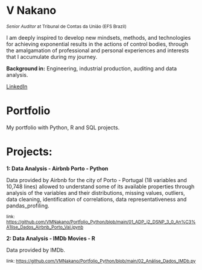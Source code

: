 
# V Nakano
<sub>*Senior Auditor* at Tribunal de Contas da União (EFS Brazil)</sub>

I am deeply inspired to develop new mindsets, methods, and technologies for achieving exponential results in the actions of control bodies, through the amalgamation of professional and personal experiences and interests that I accumulate during my journey.

**Background in:** Engineering, industrial production, auditing and data analysis.

[LinkedIn](https://www.linkedin.com/in/val%C3%A9ria-n-13030747/)

# Portfolio

My portfolio with Python, R and SQL projects.

# Projects:

**1: Data Analysis - Airbnb Porto - Python**

Data provided by Airbnb for the city of Porto - Portugal (18 variables and 10,748 lines) allowed to understand some of its available properties through analysis of the variables and their distributions, missing values, outliers, data cleaning, identification of correlations, data representativeness and pandas_profiling.

<sub>link: https://github.com/VMNakano/Portfolio_Python/blob/main/01_ADP_j2_DSNP_3_0_An%C3%A1lise_Dados_Airbnb_Porto_Val.ipynb<sub>

**2: Data Analysis - IMDb Movies - R**

Data provided by IMDb.

<sub>link: https://github.com/VMNakano/Portfolio_Python/blob/main/02_Análise_Dados_IMDb.py<sub>

